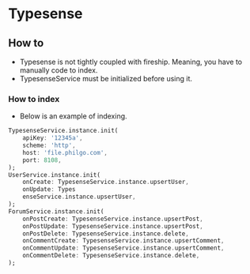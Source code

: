 # Typesense



## How to


- Typesense is not tightly coupled with fireship. Meaning, you have to manually code to index.
- TypesenseService must be initialized before using it.


### How to index

- Below is an example of indexing.

```dart
TypesenseService.instance.init(
    apiKey: '12345a',
    scheme: 'http',
    host: 'file.philgo.com',
    port: 8108,
);
UserService.instance.init(
    onCreate: TypesenseService.instance.upsertUser,
    onUpdate: Types
    enseService.instance.upsertUser,
);
ForumService.instance.init(
    onPostCreate: TypesenseService.instance.upsertPost,
    onPostUpdate: TypesenseService.instance.upsertPost,
    onPostDelete: TypesenseService.instance.delete,
    onCommentCreate: TypesenseService.instance.upsertComment,
    onCommentUpdate: TypesenseService.instance.upsertComment,
    onCommentDelete: TypesenseService.instance.delete,
);
```


